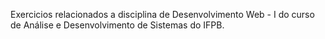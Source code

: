 Exercicios relacionados a disciplina de Desenvolvimento Web - I do curso de Análise e Desenvolvimento de Sistemas do IFPB. 
